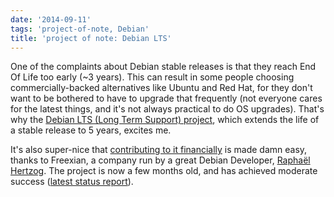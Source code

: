 ```yaml
---
date: '2014-09-11'
tags: 'project-of-note, Debian'
title: 'project of note: Debian LTS'
---
```


One of the complaints about Debian stable releases is that they reach
End Of Life too early (\~3 years). This can result in some people
choosing commercially-backed alternatives like Ubuntu and Red Hat, for
they don\'t want to be bothered to have to upgrade that frequently (not
everyone cares for the latest things, and it\'s not always practical to
do OS upgrades). That\'s why the [Debian LTS (Long Term Support)
project], which extends the life of a stable release to 5 years, excites
me.

It\'s also super-nice that [contributing to it financially] is made damn
easy, thanks to Freexian, a company run by a great Debian Developer,
[Raphaël Hertzog]. The project is now a few months old, and has achieved
moderate success ([latest status report]).

  [Debian LTS (Long Term Support) project]: https://wiki.debian.org/LTS
  [contributing to it financially]: http://www.freexian.com/services/debian-lts.html
  [Raphaël Hertzog]: http://raphaelhertzog.com
  [latest status report]: http://raphaelhertzog.com/2014/09/10/freexians-first-report-about-debian-long-term-support
